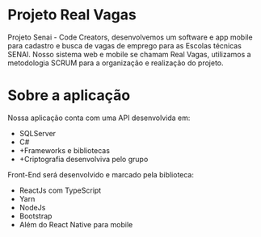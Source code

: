 # Projeto Real Vagas
Projeto Senai - Code Creators, desenvolvemos um software e app mobile para cadastro e busca de vagas de emprego para as Escolas técnicas SENAI. Nosso sistema web e mobile se chamam Real Vagas, utilizamos a metodologia SCRUM para a organização e realização do projeto.

# Sobre a aplicação
Nossa aplicação conta com uma API desenvolvida em:
* SQLServer
* C#
* +Frameworks e bibliotecas
* +Criptografia desenvolviva pelo grupo

Front-End será desenvolvido e marcado pela biblioteca:
* ReactJs com TypeScript
* Yarn
* NodeJs
* Bootstrap
* Além do React Native para mobile
